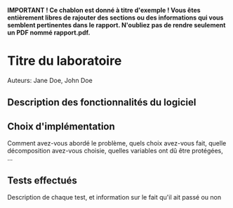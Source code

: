 **IMPORTANT ! Ce chablon est donné à titre d'exemple ! Vous êtes entièrement libres de rajouter des sections ou des informations qui vous semblent pertinentes dans le rapport. N'oubliez pas de rendre seulement un PDF nommé rapport.pdf.**


# Titre du laboratoire

Auteurs: Jane Doe, John Doe

## Description des fonctionnalités du logiciel



## Choix d'implémentation

Comment avez-vous abordé le problème, quels choix avez-vous fait, quelle 
décomposition avez-vous choisie, quelles variables ont dû être protégées, ...



## Tests effectués


Description de chaque test, et information sur le fait qu'il ait passé ou non

